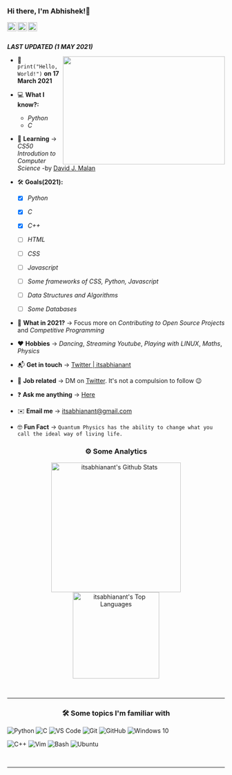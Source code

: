 ### Hi there, I'm Abhishek!👋

<a href="https://twitter.com/itsabhianant">
  <img align="left" alt="itsabhianant | Twitter" width="21px" src="https://www.vectorlogo.zone/logos/twitter/twitter-tile.svg" />
</a>
<a href="https://www.reddit.com/user/itsabhianant">
  <img align="left" alt="itsabhianant | Reddit" width="21px" src="https://www.vectorlogo.zone/logos/reddit/reddit-tile.svg" />
</a>
<a href="https://discord.com/channels/827242340661592146/827242343601274892">
  <img align="left" alt="Noobgrammers | Discord" width="21px" src="https://www.vectorlogo.zone/logos/discordapp/discordapp-tile.svg" />
</a>

<br />
<br />


***LAST UPDATED (1 MAY 2021)***

<img align="right" height="250" width="375" alt="" src="https://raw.githubusercontent.com/snipe/animated-gifs/master/Coffee/coffee.gif" />

- 🍰 ```
      print("Hello, World!")
      ```
      **on 17 March 2021**
      
- 💻 **What I know?:**
   - *Python*
   - *C*
   
- 🎒 **Learning** -> *CS50 Introdution to Computer Science* -by [David J. Malan](https://twitter.com/davidjmalan)
- 🛠️ **Goals(2021):** 

   - [x] *Python*
   - [x] *C*
   - [x] *C++*
   - [ ] *HTML*
   - [ ] *CSS*
   - [ ] *Javascript*
   - [ ] *Some frameworks of CSS, Python, Javascript*
   - [ ] *Data Structures and Algorithms*
   - [ ] *Some Databases*
   

              
- 🔭 **What in 2021?** -> Focus more on *Contributing to Open Source Projects* and *Competitive Programming*
- ❤️ **Hobbies** -> *Dancing*, *Streaming Youtube*, *Playing with LINUX*, *Maths*, *Physics*
- 📬 **Get in touch** -> [Twitter | itsabhianant](https://twitter.com/itsabhianant)
- 💼 **Job related** -> DM on [Twitter](https://twitter.com/itsabhianant). It's not a compulsion to follow 😉
- ❓  **Ask me anything** -> [Here](https://github.com/itsabhianant/itsabhianant/discussions/categories/q-a)
- ✉️ **Email me** -> itsabhianant@gmail.com
- 🤓 **Fun Fact** -> ```Quantum Physics has the ability to change what you call the ideal way of living life.```

<h3 align="center">⚙️  Some Analytics</h3>

<p align="center">
<img src="https://github-readme-stats.vercel.app/api?username=itsabhianant&include_all_commits=true&count_private=true&show_icons=true&line_height=33&theme=cobalt" alt="itsabhianant's Github Stats" height="300"/><br>
<img src="https://github-readme-stats.vercel.app/api/top-langs/?username=itsabhianant&layout=compact&count_private=true&langs_count=8&hide=jupyter%20notebook&theme=cobalt" alt="itsabhianant's Top Languages" height="200"/>
<!-- <img src="https://wakatime.com/share/@itsabhianant/d6fdca98-f1ee-49e3-a208-19aea4c55dfa.svg?&theme=radical" height ="450"> -->

  

</p>



<br>
<hr>

<h3 align="center">🛠 Some topics I'm familiar with</h3>


<div style="max-width:68rem;">

![Python](https://www.vectorlogo.zone/logos/python/python-horizontal.svg)
![C](https://img.shields.io/badge/c%20-%2300599C.svg?&style=for-the-badge&logo=c&logoColor=white)
![VS Code](https://img.shields.io/badge/-VS%20Code-007ACC?style=for-the-badge&logo=visual-studio-code&logoColor=ffffff)
![Git](https://www.vectorlogo.zone/logos/git-scm/git-scm-ar21.svg)
![GitHub](https://www.vectorlogo.zone/logos/github/github-ar21.svg)
![Windows 10](https://img.shields.io/badge/Windows-0078D6?style=for-the-badge&logo=windows&logoColor=white)
<!--- ![MySQL](https://www.vectorlogo.zone/logos/mysql/mysql-horizontal.svg) -->
![C++](https://img.shields.io/badge/c++%20-%2300599C.svg?&style=for-the-badge&logo=c%2B%2B&ogoColor=white)
![Vim](https://www.vectorlogo.zone/logos/vim/vim-icon.svg)
![Bash](https://www.vectorlogo.zone/logos/gnu_bash/gnu_bash-official.svg)
![Ubuntu](https://www.vectorlogo.zone/logos/ubuntu/ubuntu-icon.svg)
<!--- ![HTML5] (https://www.vectorlogo.zone/logos/w3_html5/w3_html5-icon.svg) -->
<!--- ![CSS3] (https://img.shields.io/badge/css3%20-%2300599C.svg?&style=for-the-badge&logo=css3&logoColor=white) -->
<!--- ![Javascript] (https://www.vectorlogo.zone/logos/javascript/javascript-icon.svg) -->
<!--- ![Bootstrap] (https://www.vectorlogo.zone/logos/getbootstrap/getbootstrap-icon.svg) -->
<!--- ![React] (https://www.vectorlogo.zone/logos/reactjs/reactjs-icon.svg) -->
<!--- ![Flask] (https://www.vectorlogo.zone/logos/pocoo_flask/pocoo_flask-icon.svg) -->
<!--- ![SQLite] (https://www.vectorlogo.zone/logos/sqlite/sqlite-icon.svg) -->
<!--- ![MongoDB](https://www.vectorlogo.zone/logos/mongodb/mongodb-ar21.svg) -->

</div>

<br>

<hr>

